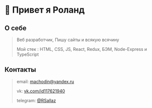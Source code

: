 # 👋 Привет я Роланд

## О себе
>Веб разработчик, Пишу сайты и всякую всячину
>
>Мой стек : HTML, CSS, JS, React, Redux, БЭМ, Node-Express и TypeScript

## Контакты
>email: machodin@yandex.ru
>
>vk: [vk.com/id117621940](https://vk.com/id117621940)
>
>telegram: [@RSallaz](https://t.me/RSallaz)
